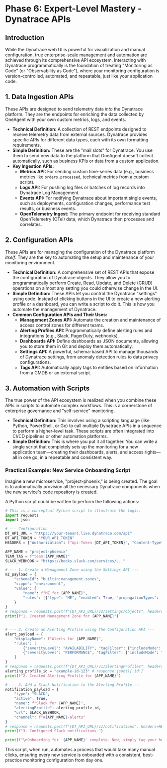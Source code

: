 # Phase 6: Expert-Level Mastery - Dynatrace APIs

## Introduction
While the Dynatrace web UI is powerful for visualization and manual configuration, true enterprise-scale management and automation are achieved through its comprehensive API ecosystem. Interacting with Dynatrace programmatically is the foundation of treating "Monitoring as Code" (or "Observability as Code"), where your monitoring configuration is version-controlled, automated, and repeatable, just like your application code.

## 1. Data Ingestion APIs

These APIs are designed to send telemetry data *into* the Dynatrace platform. They are the endpoints for enriching the data collected by OneAgent with your own custom metrics, logs, and events.

*   **Technical Definition:** A collection of REST endpoints designed to receive telemetry data from external sources. Dynatrace provides specific APIs for different data types, each with its own formatting requirements.
*   **Simple Definition:** These are the "mail slots" for Dynatrace. You use them to send new data to the platform that OneAgent doesn't collect automatically, such as business KPIs or data from a custom application.
*   **Key Ingestion APIs:**
    *   **Metrics API:** For sending custom time-series data (e.g., business metrics like `orders.processed`, technical metrics from a custom script).
    *   **Logs API:** For pushing log files or batches of log records into Dynatrace Log Management.
    *   **Events API:** For notifying Dynatrace about important single events, such as deployments, configuration changes, performance test results, or business events.
    *   **OpenTelemetry Ingest:** The primary endpoint for receiving standard OpenTelemetry (OTel) data, which Dynatrace then processes and correlates.

## 2. Configuration APIs

These APIs are for managing the configuration of the Dynatrace platform *itself*. They are the key to automating the setup and maintenance of your monitoring environment.

*   **Technical Definition:** A comprehensive set of REST APIs that expose the configuration of Dynatrace objects. They allow you to programmatically perform Create, Read, Update, and Delete (CRUD) operations on almost any setting you could otherwise change in the UI.
*   **Simple Definition:** These APIs let you control the Dynatrace "settings" using code. Instead of clicking buttons in the UI to create a new alerting profile or a dashboard, you can write a script to do it. This is how you automate the management of Dynatrace.
*   **Common Configuration APIs and Their Uses:**
    *   **Management Zones API:** Automate the creation and maintenance of access control zones for different teams.
    *   **Alerting Profiles API:** Programmatically define alerting rules and integrations (e.g., Slack, PagerDuty, webhooks).
    *   **Dashboards API:** Define dashboards as JSON documents, allowing you to store them in Git and deploy them automatically.
    *   **Settings API:** A powerful, schema-based API to manage thousands of Dynatrace settings, from anomaly detection rules to data privacy configurations.
    *   **Tags API:** Automatically apply tags to entities based on information from a CMDB or an external script.

## 3. Automation with Scripts

The true power of the API ecosystem is realized when you combine these APIs in scripts to automate complex workflows. This is a cornerstone of enterprise governance and "self-service" monitoring.

*   **Technical Definition:** This involves using a scripting language (like Python, PowerShell, or Go) to call multiple Dynatrace APIs in a sequence to perform a higher-level task. These scripts are often integrated into CI/CD pipelines or other automation platforms.
*   **Simple Definition:** This is where you put it all together. You can write a single script that completely sets up the monitoring for a new application team—creating their dashboards, alerts, and access rights—all in one go, in a repeatable and consistent way.

### Practical Example: New Service Onboarding Script
Imagine a new microservice, "project-phoenix," is being created. The goal is to automatically provision all the necessary Dynatrace components when the new service's code repository is created.

A Python script could be written to perform the following actions:

```python
# This is a conceptual Python script to illustrate the logic.
import requests
import json

# --- Configuration ---
DT_API_URL = "https://your-tenant.live.dynatrace.com/api"
DT_API_TOKEN = "YOUR_API_TOKEN"
HEADERS = {"Authorization": f"Api-Token {DT_API_TOKEN}", "Content-Type": "application/json"}

APP_NAME = "project-phoenix"
TEAM_TAG = f"team:{APP_NAME}"
SLACK_WEBHOOK = "https://hooks.slack.com/services/..."

# --- 1. Create a Management Zone using the Settings API ---
mz_payload = {
    "schemaId": "builtin:management-zones",
    "scope": "environment",
    "value": {
        "name": f"MZ for {APP_NAME}",
        "rules": [{"type": "ME", "enabled": True, "propagationTypes": [], "conditions": [{"key": {"attribute": "HOST_TAGS"}, "comparison": {"negate": False, "operator": "TAG_KEY_EQUALS", "value": TEAM_TAG}}]}]
    }
}
# response = requests.post(f"{DT_API_URL}/v2/settings/objects", headers=HEADERS, data=json.dumps([mz_payload]))
print(f"1. Created Management Zone for {APP_NAME}")


# --- 2. Create an Alerting Profile using the Configuration API ---
alert_payload = {
    "displayName": f"Alerts for {APP_NAME}",
    "rules": [
        {"severityLevel": "AVAILABILITY", "tagFilter": {"includeMode": "INCLUDE_ALL", "tagFilters": [{"context": "CONTEXTLESS", "key": TEAM_TAG}]}, "delayInMinutes": 0},
        {"severityLevel": "PERFORMANCE", "tagFilter": {"includeMode": "INCLUDE_ALL", "tagFilters": [{"context": "CONTEXTLESS", "key": TEAM_TAG}]}, "delayInMinutes": 5}
    ]
}
# response = requests.post(f"{DT_API_URL}/v1/alertingProfiles", headers=HEADERS, data=json.dumps(alert_payload))
alerting_profile_id = "example-id-123" # response.json()['id']
print(f"2. Created Alerting Profile for {APP_NAME}")

# --- 3. Add a Slack Notification to the Alerting Profile ---
notification_payload = {
    "type": "SLACK",
    "active": True,
    "name": f"Slack for {APP_NAME}",
    "alertingProfile": alerting_profile_id,
    "url": SLACK_WEBHOOK,
    "channel": f"#{APP_NAME}-alerts"
}
# response = requests.post(f"{DT_API_URL}/v1/notifications", headers=HEADERS, data=json.dumps(notification_payload))
print(f"3. Configured Slack notifications.")

print(f"\nOnboarding for '{APP_NAME}' complete. Now, simply tag your hosts with '{TEAM_TAG}'.")

```
This script, when run, automates a process that would take many manual clicks, ensuring every new service is onboarded with a consistent, best-practice monitoring configuration from day one.